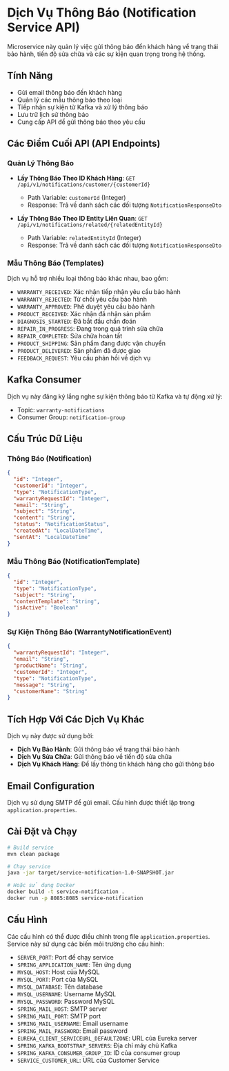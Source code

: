 # Dịch Vụ Thông Báo (Notification Service API)

Microservice này quản lý việc gửi thông báo đến khách hàng về trạng thái bảo hành, tiến độ sửa chữa và các sự kiện quan trọng trong hệ thống.

## Tính Năng

- Gửi email thông báo đến khách hàng
- Quản lý các mẫu thông báo theo loại
- Tiếp nhận sự kiện từ Kafka và xử lý thông báo
- Lưu trữ lịch sử thông báo
- Cung cấp API để gửi thông báo theo yêu cầu

## Các Điểm Cuối API (API Endpoints)

### Quản Lý Thông Báo

- **Lấy Thông Báo Theo ID Khách Hàng**: `GET /api/v1/notifications/customer/{customerId}`
  - Path Variable: `customerId` (Integer)
  - Response: Trả về danh sách các đối tượng `NotificationResponseDto`

- **Lấy Thông Báo Theo ID Entity Liên Quan**: `GET /api/v1/notifications/related/{relatedEntityId}`
  - Path Variable: `relatedEntityId` (Integer)
  - Response: Trả về danh sách các đối tượng `NotificationResponseDto`

### Mẫu Thông Báo (Templates)

Dịch vụ hỗ trợ nhiều loại thông báo khác nhau, bao gồm:
- `WARRANTY_RECEIVED`: Xác nhận tiếp nhận yêu cầu bảo hành
- `WARRANTY_REJECTED`: Từ chối yêu cầu bảo hành
- `WARRANTY_APPROVED`: Phê duyệt yêu cầu bảo hành
- `PRODUCT_RECEIVED`: Xác nhận đã nhận sản phẩm
- `DIAGNOSIS_STARTED`: Đã bắt đầu chẩn đoán
- `REPAIR_IN_PROGRESS`: Đang trong quá trình sửa chữa
- `REPAIR_COMPLETED`: Sửa chữa hoàn tất
- `PRODUCT_SHIPPING`: Sản phẩm đang được vận chuyển
- `PRODUCT_DELIVERED`: Sản phẩm đã được giao
- `FEEDBACK_REQUEST`: Yêu cầu phản hồi về dịch vụ

## Kafka Consumer

Dịch vụ này đăng ký lắng nghe sự kiện thông báo từ Kafka và tự động xử lý:
- Topic: `warranty-notifications`
- Consumer Group: `notification-group`

## Cấu Trúc Dữ Liệu

### Thông Báo (Notification)

```json
{
  "id": "Integer",
  "customerId": "Integer",
  "type": "NotificationType",
  "warrantyRequestId": "Integer",
  "email": "String",
  "subject": "String",
  "content": "String",
  "status": "NotificationStatus",
  "createdAt": "LocalDateTime",
  "sentAt": "LocalDateTime"
}
```

### Mẫu Thông Báo (NotificationTemplate)

```json
{
  "id": "Integer",
  "type": "NotificationType",
  "subject": "String",
  "contentTemplate": "String",
  "isActive": "Boolean"
}
```

### Sự Kiện Thông Báo (WarrantyNotificationEvent)

```json
{
  "warrantyRequestId": "Integer",
  "email": "String",
  "productName": "String",
  "customerId": "Integer",
  "type": "NotificationType",
  "message": "String",
  "customerName": "String"
}
```

## Tích Hợp Với Các Dịch Vụ Khác

Dịch vụ này được sử dụng bởi:
- **Dịch Vụ Bảo Hành**: Gửi thông báo về trạng thái bảo hành
- **Dịch Vụ Sửa Chữa**: Gửi thông báo về tiến độ sửa chữa
- **Dịch Vụ Khách Hàng**: Để lấy thông tin khách hàng cho gửi thông báo

## Email Configuration

Dịch vụ sử dụng SMTP để gửi email. Cấu hình được thiết lập trong `application.properties`.

## Cài Đặt và Chạy

```bash
# Build service
mvn clean package

# Chạy service
java -jar target/service-notification-1.0-SNAPSHOT.jar

# Hoặc sử dụng Docker
docker build -t service-notification .
docker run -p 8085:8085 service-notification
```

## Cấu Hình

Các cấu hình có thể được điều chỉnh trong file `application.properties`. Service này sử dụng các biến môi trường cho cấu hình:

- `SERVER_PORT`: Port để chạy service
- `SPRING_APPLICATION_NAME`: Tên ứng dụng
- `MYSQL_HOST`: Host của MySQL
- `MYSQL_PORT`: Port của MySQL
- `MYSQL_DATABASE`: Tên database
- `MYSQL_USERNAME`: Username MySQL
- `MYSQL_PASSWORD`: Password MySQL
- `SPRING_MAIL_HOST`: SMTP server
- `SPRING_MAIL_PORT`: SMTP port
- `SPRING_MAIL_USERNAME`: Email username
- `SPRING_MAIL_PASSWORD`: Email password
- `EUREKA_CLIENT_SERVICEURL_DEFAULTZONE`: URL của Eureka server
- `SPRING_KAFKA_BOOTSTRAP_SERVERS`: Địa chỉ máy chủ Kafka
- `SPRING_KAFKA_CONSUMER_GROUP_ID`: ID của consumer group
- `SERVICE_CUSTOMER_URL`: URL của Customer Service